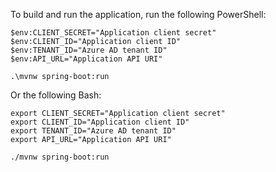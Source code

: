 To build and run the application, run the following PowerShell:

```
$env:CLIENT_SECRET="Application client secret"
$env:CLIENT_ID="Application client ID"
$env:TENANT_ID="Azure AD tenant ID"
$env:API_URL="Application API URI"

.\mvnw spring-boot:run
```


Or the following Bash:

```
export CLIENT_SECRET="Application client secret"
export CLIENT_ID="Application client ID"
export TENANT_ID="Azure AD tenant ID"
export API_URL="Application API URI"

./mvnw spring-boot:run 
```